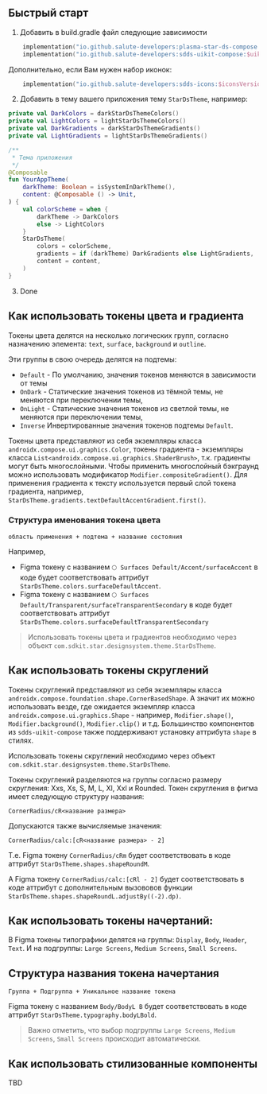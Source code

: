 ## Быстрый старт
1. Добавить в build.gradle файл следующие зависимости
```kotlin
    implementation("io.github.salute-developers:plasma-star-ds-compose:$plasmaStarDsVersion")
    implementation("io.github.salute-developers:sdds-uikit-compose:$uikitVersion")
```

Дополнительно, если Вам нужен набор иконок:
```kotlin
    implementation("io.github.salute-developers:sdds-icons:$iconsVersion")
```

2. Добавить в тему вашего приложения тему `StarDsTheme`, например:
```kotlin
private val DarkColors = darkStarDsThemeColors()
private val LightColors = lightStarDsThemeColors()
private val DarkGradients = darkStarDsThemeGradients()
private val LightGradients = lightStarDsThemeGradients()

/**
 * Тема приложения
 */
@Composable
fun YourAppTheme(
    darkTheme: Boolean = isSystemInDarkTheme(),
    content: @Composable () -> Unit,
) {
    val colorScheme = when {
        darkTheme -> DarkColors
        else -> LightColors
    }
    StarDsTheme(
        colors = colorScheme,
        gradients = if (darkTheme) DarkGradients else LightGradients,
        content = content,
    )
}
```

3. Done

## Как использовать токены цвета и градиента
Токены цвета делятся на несколько логических групп, согласно назначению элемента: `text`, `surface`, `background` и `outline`.

Эти группы в свою очередь делятся на подтемы:
- `Default` - По умолчанию, значения токенов меняются в зависимости от темы
- `OnDark` - Статические значения токенов из тёмной темы, не меняются при переключении темы,
- `OnLight` - Статические значения токенов из светлой темы, не меняются при переключении темы,
- `Inverse` Инвертированные значения токенов подтемы `Default`.

Токены цвета представляют из себя экземпляры класса `androidx.compose.ui.graphics.Color`, токены градиента - экземпляры класса `List<androidx.compose.ui.graphics.ShaderBrush>`, т.к. градиенты могут быть многослойными.
Чтобы применить многослойный бэкграунд можно использовать модификатор `Modifier.compositeGradient()`.
Для применения градиента к тексту используется первый слой токена градиента, например, `StarDsTheme.gradients.textDefaultAccentGradient.first()`.

### Структура именования токена цвета
```
область применения + подтема + название состояния
```

Например,
- Figma токену с названием `🌕 Surfaces Default/Accent/surfaceAccent` в коде будет соответствовать аттрибут `StarDsTheme.colors.surfaceDefaultAccent`.
- Figma токену c названием `🌕 Surfaces Default/Transparent/surfaceTransparentSecondary` в коде будет соответствовать аттрибут `StarDsTheme.colors.surfaceDefaultTransparentSecondary`

>Использовать токены цвета и градиентов необходимо через объект `com.sdkit.star.designsystem.theme.StarDsTheme`.

## Как использовать токены скруглений
Токены скруглений представляют из себя экземпляры класса `androidx.compose.foundation.shape.CornerBasedShape`. А значит их можно использовать везде, где ожидается экземпляр класса `androidx.compose.ui.graphics.Shape` - например, `Modifier.shape()`, `Modifier.background()`, `Modifier.clip()` и т.д.
 Большинство компонентов из `sdds-uikit-compose` также поддерживают установку аттрибута `shape` в стилях.

Использовать токены скруглений необходимо через объект `com.sdkit.star.designsystem.theme.StarDsTheme`.

Токены скруглений разделяются на группы согласно размеру скругления: Xxs, Xs, S, M, L, Xl, Xxl и Rounded. Токен скругления в фигма имеет следующую структуру названия:
```
CornerRadius/cR<название размера>
```

Допускаются также вычисляемые значения:
```
CornerRadius/calc:[cR<название размера> - 2]
```

Т.е. Figma токену `CornerRadius/cRm` будет соответствовать в коде аттрибут `StarDsTheme.shapes.shapeRoundM`.

А Figma токену `CornerRadius/calc:[cRl - 2]` будет соответствовать в коде аттрибут с дополнительным вызововов функции `StarDsTheme.shapes.shapeRoundL.adjustBy((-2).dp)`.


## Как использовать токены начертаний:
В Figma токены типографики делятся на группы: `Display`, `Body`, `Header`, `Text`.
И на подгруппы: `Large Screens`, `Medium Screens`, `Small Screens`.

## Структура названия токена начертания
```
Группа + Подгруппа + Уникальное название токена
```

Figma токену с названием `Body/BodyL B` будет соответствовать в коде аттрибут `StarDsTheme.typography.bodyLBold`.

>Важно отметить, что выбор подгруппы `Large Screens`, `Medium Screens`, `Small Screens` происходит автоматически.


## Как использовать стилизованные компоненты
TBD
